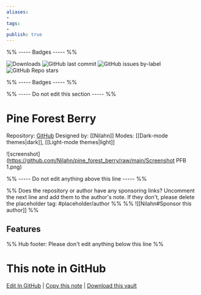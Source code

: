 ```yaml
---
aliases:
- 
tags: 
- 
publish: true
---
```


%% ----- Badges ----- %%

![Downloads](https://img.shields.io/badge/downloads-2564-573E7A?style=for-the-badge&logo=)
![GitHub last commit](https://img.shields.io/github/last-commit/Nilahn/pine_forest_berry?color=573E7A&label=last%20update&logo=github&style=for-the-badge)
![GitHub issues by-label](https://img.shields.io/github/issues/Nilahn/pine_forest_berry/help%20wanted?color=573E7A&logo=github&style=for-the-badge) 
![GitHub Repo stars](https://img.shields.io/github/stars/Nilahn/pine_forest_berry?color=573E7A&logo=github&style=for-the-badge)

%% ----- Badges ----- %%

%% ----- Do not edit this section ----- %%

# Pine Forest Berry

Repository: [GitHub](https://github.com/Nilahn/pine_forest_berry)
Designed by: [[Nilahn]]
Modes: [[Dark-mode themes|dark]], [[Light-mode themes|light]]



![screenshot](https://github.com/Nilahn/pine_forest_berry/raw/main/Screenshot PFB 1.png)

%% ----- Do not edit anything above this line ----- %% 

%% Does the repository or author have any sponsoring links? Uncomment the next line and add them to the author's note. If they don't, please delete the placeholder tag: #placeholder/author %%
%% ![[Nilahn#Sponsor this author]] %%


## Features



%% Hub footer: Please don't edit anything below this line %%

# This note in GitHub

<span class="git-footer">[Edit In GitHub](https://github.dev/obsidian-community/obsidian-hub/blob/main/02%20-%20Community%20Expansions/02.05%20All%20Community%20Expansions/Themes/Pine%20Forest%20Berry.md "git-hub-edit-note") | [Copy this note](https://raw.githubusercontent.com/obsidian-community/obsidian-hub/main/02%20-%20Community%20Expansions/02.05%20All%20Community%20Expansions/Themes/Pine%20Forest%20Berry.md "git-hub-copy-note") | [Download this vault](https://github.com/obsidian-community/obsidian-hub/archive/refs/heads/main.zip "git-hub-download-vault") </span>
